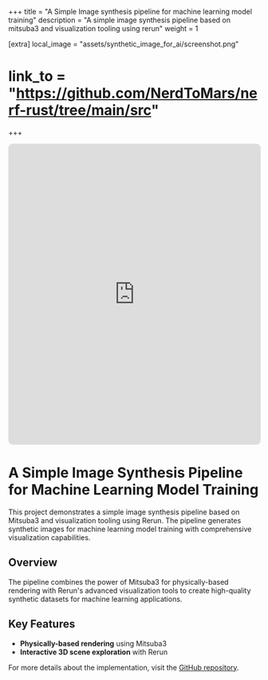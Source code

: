 +++
title = "A Simple Image synthesis pipeline for machine learning model training"
description = "A simple image synthesis pipeline based on mitsuba3 and visualization tooling using rerun"
weight = 1

[extra]
local_image = "assets/synthetic_image_for_ai/screenshot.png"
# link_to = "https://github.com/NerdToMars/nerf-rust/tree/main/src"
+++

<div {% if class %}class="{{class}}"{% endif %}>
    <iframe src="https://app.rerun.io/version/0.23.1/index.html?url=https://nerdtomars.github.io/synthetic_image_for_ai/data_0.23.1.rrd" style="width: 100%; height: 600px; border: 1px solid #ddd; border-radius: 8px;"></iframe>
</div>

# A Simple Image Synthesis Pipeline for Machine Learning Model Training

This project demonstrates a simple image synthesis pipeline based on Mitsuba3 and visualization tooling using Rerun. The pipeline generates synthetic images for machine learning model training with comprehensive visualization capabilities.

## Overview

The pipeline combines the power of Mitsuba3 for physically-based rendering with Rerun's advanced visualization tools to create high-quality synthetic datasets for machine learning applications.

## Key Features

- **Physically-based rendering** using Mitsuba3
- **Interactive 3D scene exploration** with Rerun

For more details about the implementation, visit the [GitHub repository](https://github.com/NerdToMars/nerf-rust/tree/main/src).
